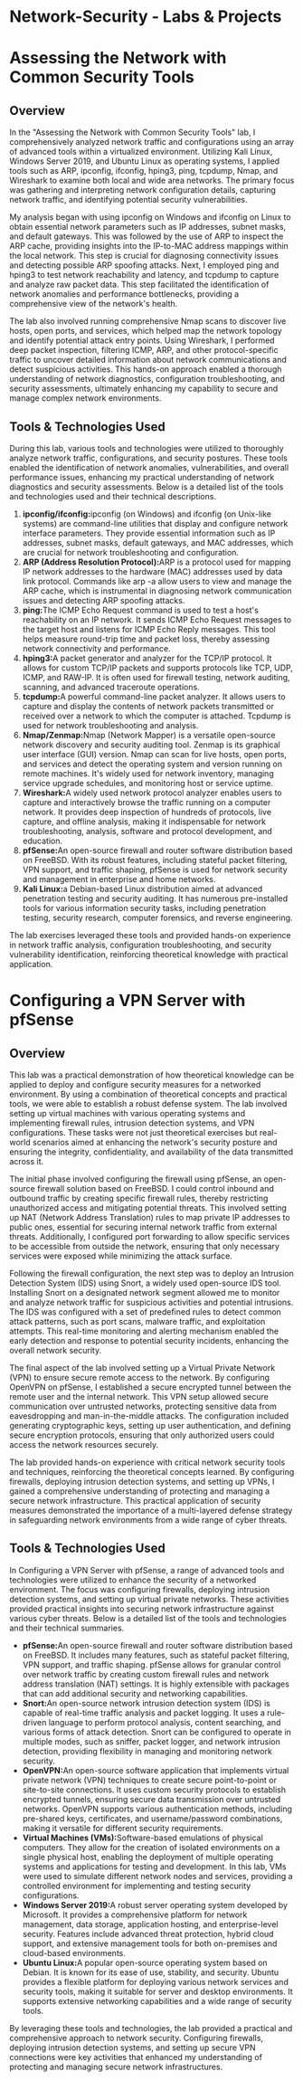# Network-Security - Labs & Projects

<html>
	<body>
		<h1>Assessing the Network with Common Security Tools</h1>
			<h2>Overview</h2>
				<p>
				In the "Assessing the Network with Common Security Tools" lab, I comprehensively analyzed network traffic and configurations using an 					array of advanced tools within a virtualized environment. Utilizing Kali Linux, Windows Server 2019, and Ubuntu Linux as operating 					systems, I applied tools such as 
				ARP, ipconfig, ifconfig, hping3, ping, tcpdump, Nmap, and Wireshark to examine both local and wide area networks. The primary focus was 				gathering and interpreting network configuration details, capturing network traffic, and identifying potential security vulnerabilities.
				</p>
				<p>
				My analysis began with using ipconfig on Windows and ifconfig on Linux to obtain essential network parameters such as IP addresses, 					subnet masks, and default gateways. This was followed by the use of ARP to inspect the ARP cache, providing insights into the IP-to-MAC 				address mappings within the local network.
				This step is crucial for diagnosing connectivity issues and detecting possible ARP spoofing attacks. Next, I employed ping and hping3 					to test network reachability and latency, and tcpdump to capture and analyze raw packet data. This step facilitated the identification 					of network anomalies and performance bottlenecks, 
				providing a comprehensive view of the network's health.
				</p>
				<p>
				The lab also involved running comprehensive Nmap scans to discover live hosts, open ports, and services, which helped map the network 					topology and identify potential attack entry points. Using Wireshark, I performed deep packet inspection, filtering ICMP, ARP, and 					other protocol-specific traffic to uncover detailed information about network communications and detect suspicious activities. 
				This hands-on approach enabled a thorough understanding of network diagnostics, configuration troubleshooting, and security 						assessments, ultimately enhancing my capability to secure and manage complex network environments.
				</p>
			<h2>Tools & Technologies Used</h2>
				<p>
				During this lab, various tools and technologies were utilized to thoroughly analyze network traffic, configurations, and security 					postures. These tools enabled the identification of network anomalies, vulnerabilities, 
				and overall performance issues, enhancing my practical understanding of network diagnostics and security assessments. Below is a 					detailed list of the tools and technologies used and their technical descriptions.
				</P>
				<ol>
					<li><strong>ipconfig/ifconfig:</strong>ipconfig (on Windows) and ifconfig (on Unix-like systems) are command-line utilities 						that display and configure network interface parameters. They provide essential information such as IP addresses,
					subnet masks, default gateways, and MAC addresses, which are crucial for network troubleshooting and configuration.</li>
					<li><strong>ARP (Address Resolution Protocol):</strong>ARP is a protocol used for mapping IP network addresses to the hardware 						(MAC) addresses used by data link protocol. Commands like arp -a allow users to view and manage the ARP cache,
					which is instrumental in diagnosing network communication issues and detecting ARP spoofing attacks.</li>
					<li><strong>ping:</strong>The ICMP Echo Request command is used to test a host's reachability on an IP network. It sends ICMP 						Echo Request messages to the target host and listens for ICMP Echo Reply messages. This tool helps measure round-trip time and 						packet loss, thereby assessing network connectivity and performance.</li>
					<li><strong>hping3:</strong>A packet generator and analyzer for the TCP/IP protocol. It allows for custom TCP/IP packets and 						supports protocols like TCP, UDP, ICMP, and RAW-IP. It is often used for firewall testing, network auditing, scanning, and 						advanced traceroute operations.</li>
					<li><strong>tcpdump:</strong>A powerful command-line packet analyzer. It allows users to capture and display the contents of 						network packets transmitted or received over a network to which the computer is attached. Tcpdump is used for network 							troubleshooting and analysis.</li>
					<li><strong>Nmap/Zenmap:</strong>Nmap (Network Mapper) is a versatile open-source network discovery and security auditing tool. 					Zenmap is its graphical user interface (GUI) version. Nmap can scan for live hosts, open ports, and services and detect the 						operating system and version running on remote machines. 
					It's widely used for network inventory, managing service upgrade schedules, and monitoring host or service uptime.</li>
					<li><strong>Wireshark:</strong>A widely used network protocol analyzer enables users to capture and interactively browse the 						traffic running on a computer network. It provides deep inspection of hundreds of protocols, live capture, and offline 							analysis, making it indispensable for network troubleshooting, analysis,
					software and protocol development, and education.</li>
					<li><strong>pfSense:</strong>An open-source firewall and router software distribution based on FreeBSD. With its robust 						features, including stateful packet filtering, VPN support, and traffic shaping, pfSense is used for network security and 						management in enterprise and home networks.</li>	
					<li><strong>Kali Linux:</strong>a Debian-based Linux distribution aimed at advanced penetration testing and security auditing. 						It has numerous pre-installed tools for various information security tasks, including penetration testing, security research, 						computer forensics, and reverse engineering.</li>										
				</ol>
				<p>
				The lab exercises leveraged these tools and provided hands-on experience in network traffic analysis, configuration troubleshooting, 					and security vulnerability identification, reinforcing theoretical knowledge with practical application.
				</p>
	</body>
</html>

<html>
	<body>
		<h1>Configuring a VPN Server with pfSense</h1>
			<h2>Overview</h2>
				<p>
				This lab was a practical demonstration of how theoretical knowledge can be applied to deploy and configure security measures for a networked environment.
				By using a combination of theoretical concepts and practical tools, we were able to establish a robust defense system. The lab involved setting up virtual machines with various operating systems and implementing firewall rules, 
				intrusion detection systems, and VPN configurations. These tasks were not just theoretical exercises but real-world scenarios aimed at enhancing the network's security posture and ensuring the integrity, confidentiality, and availability of the data transmitted across it.
				</p>
				<p>
				The initial phase involved configuring the firewall using pfSense, an open-source firewall solution based on FreeBSD. I could control inbound and outbound traffic by creating specific firewall rules,
				thereby restricting unauthorized access and mitigating potential threats. This involved setting up NAT (Network Address Translation) rules to map private IP addresses to public ones, essential for securing internal network traffic from external threats. 
				Additionally, I configured port forwarding to allow specific services to be accessible from outside the network, ensuring that only necessary services were exposed while minimizing the attack surface.
				</p>
				<p>
				Following the firewall configuration, the next step was to deploy an Intrusion Detection System (IDS) using Snort, a widely used open-source IDS tool. Installing Snort on a designated network segment allowed me to monitor and analyze network traffic for suspicious activities and potential intrusions. 
				The IDS was configured with a set of predefined rules to detect common attack patterns, such as port scans, malware traffic, and exploitation attempts. This real-time monitoring and alerting mechanism enabled the early detection and response to potential security incidents, enhancing the overall network security.
				</p>
				<p>
				The final aspect of the lab involved setting up a Virtual Private Network (VPN) to ensure secure remote access to the network. By configuring OpenVPN on pfSense, I established a secure encrypted tunnel between the remote user and the internal network.
				This VPN setup allowed secure communication over untrusted networks, protecting sensitive data from eavesdropping and man-in-the-middle attacks. The configuration included generating cryptographic keys, setting up user authentication, and defining secure encryption protocols,
				ensuring that only authorized users could access the network resources securely.
				</p>
				<p>
				The lab provided hands-on experience with critical network security tools and techniques, reinforcing the theoretical concepts learned. By configuring firewalls, deploying intrusion detection systems, and setting up VPNs, I gained a comprehensive understanding of protecting and managing a secure network infrastructure.
				This practical application of security measures demonstrated the importance of a multi-layered defense strategy in safeguarding network environments from a wide range of cyber threats.
				</p>
			<h2> Tools & Technologies Used</h2>
				<p>
				In Configuring a VPN Server with pfSense, a range of advanced tools and technologies were utilized to enhance the security of a networked environment. The focus was configuring firewalls, 
				deploying intrusion detection systems, and setting up virtual private networks. These activities provided practical insights into securing network infrastructure against various cyber threats. Below is a detailed list of the tools and technologies and their technical summaries.
				</p>
				<ul>
				<li><strong>pfSense:</strong>An open-source firewall and router software distribution based on FreeBSD. It includes many features, such as stateful packet filtering, VPN support, and traffic shaping. pfSense allows for granular control over network traffic by creating custom firewall rules and network address translation (NAT) settings. 
				It is highly extensible with packages that can add additional security and networking capabilities.</li>
				<li><strong>Snort:</strong>An open-source network intrusion detection system (IDS) is capable of real-time traffic analysis and packet logging. It uses a rule-driven language to perform protocol analysis, content searching, and various forms of attack detection. 
				Snort can be configured to operate in multiple modes, such as sniffer, packet logger, and network intrusion detection, providing flexibility in managing and monitoring network security.</li>
				<li><strong>OpenVPN:</strong>An open-source software application that implements virtual private network (VPN) techniques to create secure point-to-point or site-to-site connections. It uses custom security protocols to establish encrypted tunnels, ensuring secure data transmission over untrusted networks. OpenVPN supports various authentication methods,
				including pre-shared keys, certificates, and username/password combinations, making it versatile for different security requirements.</li>
				<li><strong>Virtual Machines (VMs):</strong>Software-based emulations of physical computers. They allow for the creation of isolated environments on a single physical host, enabling the deployment of multiple operating systems and applications for testing and development. In this lab, VMs were used to simulate different network nodes and services,
				providing a controlled environment for implementing and testing security configurations.</li>
				<li><strong>Windows Server 2019:</strong>A robust server operating system developed by Microsoft. It provides a comprehensive platform for network management, data storage, application hosting, and enterprise-level security. Features include advanced threat protection, hybrid cloud support, and extensive management tools for both on-premises and cloud-based environments.</li>
				<li><strong>Ubuntu Linux:</strong>A popular open-source operating system based on Debian. It is known for its ease of use, stability, and security. Ubuntu provides a flexible platform for deploying various network services and security tools, making it suitable for server and desktop environments. It supports extensive networking capabilities and a wide range of security tools.</li>
				</ul>
				<p>
				By leveraging these tools and technologies, the lab provided a practical and comprehensive approach to network security. Configuring firewalls, deploying intrusion detection systems, and setting up secure VPN connections were key activities that enhanced my understanding of protecting and managing secure network infrastructures.
				</p>
	</body>
</html>

